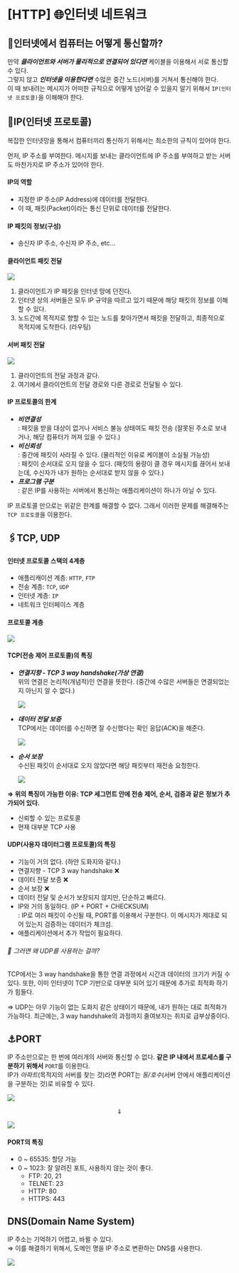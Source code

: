 # [HTTP] 🌐인터넷 네트워크

## 🤔인터넷에서 컴퓨터는 어떻게 통신할까?

만약 _**클라이언트와 서버가 물리적으로 연결되어 있다면**_ 케이블을 이용해서 서로 통신할 수 있다.  
그렇지 않고 _**인터넷을 이용한다면**_ 수많은 중간 노드(서버)를 거쳐서 통신해야 한다.  
이 때 보내려는 메시지가 어떠한 규칙으로 어떻게 넘어갈 수 있을지 알기 위해서 `IP(인터넷 프로토콜)`을 이해해야 한다.

## 📍IP(인터넷 프로토콜)

복잡한 인터넷망을 통해서 컴퓨터끼리 통신하기 위해서는 최소한의 규칙이 있어야 한다.

먼저, IP 주소를 부여한다. 메시지를 보내는 클라이언트에 IP 주소를 부여하고 받는 서버도 마찬가지로 IP 주소가 있어야 한다.

#### IP의 역할

- 지정한 IP 주소(IP Address)에 데이터를 전달한다.
- 이 때, 패킷(Packet)이라는 통신 단위로 데이터를 전달한다.

#### IP 패킷의 정보(구성)

- 송신자 IP 주소, 수신자 IP 주소, etc...

#### 클라이언트 패킷 전달

![](https://img1.daumcdn.net/thumb/R1280x0/?scode=mtistory2&fname=https%3A%2F%2Fblog.kakaocdn.net%2Fdn%2FdlRr0f%2FbtrybW5tKXX%2FgsF8dtwJhGVpJqkwki8DdK%2Fimg.png)

1.  클라이언트가 IP 패킷을 인터넷 망에 던진다.
2.  인터넷 상의 서버들은 모두 IP 규약을 따르고 있기 때문에 해당 패킷의 정보를 이해할 수 있다.
3.  노드간에 목적지로 향할 수 있는 노드를 찾아가면서 패킷을 전달하고, 최종적으로 목적지에 도착한다. (라우팅)

#### 서버 패킷 전달

![](https://img1.daumcdn.net/thumb/R1280x0/?scode=mtistory2&fname=https%3A%2F%2Fblog.kakaocdn.net%2Fdn%2FHBDwk%2Fbtrx9BgYssc%2FE0yjEV2tZMBYrcWAlrQ7U0%2Fimg.png)

1.  클라이언트의 전달 과정과 같다.
2.  여기에서 클라이언트의 전달 경로와 다른 경로로 전달될 수 있다.

#### IP 프로토콜의 한계

- _**비연결성**_  
  : 패킷을 받을 대상이 없거나 서비스 불능 상태여도 패킷 전송 (잘못된 주소로 보내거나, 해당 컴퓨터가 꺼져 있을 수 있다.)
- _**비신뢰성**_  
  : 중간에 패킷이 사라질 수 있다. (물리적인 이유로 케이블이 소실될 가능성)  
  : 패킷이 순서대로 오지 않을 수 있다. (패킷의 용량이 클 경우 메시지를 끊어서 보내는데, 수신자가 내가 원하는 순서대로 받지 않을 수 있다.)
- _**프로그램 구분**_  
  : 같은 IP를 사용하는 서버에서 통신하는 애플리케이션이 하나가 아닐 수 있다.

IP 프로토콜 만으로는 위같은 한계를 해결할 수 없다. 그래서 이러한 문제를 해결해주는 `TCP 프로토콜`을 이용한다.

## 🖇️TCP, UDP

#### 인터넷 프로토콜 스택의 4계층

- 애플리캐이션 계층: `HTTP`, `FTP`
- 전송 계층: `TCP`, `UDP`
- 인터넷 계층: `IP`
- 네트워크 인터페이스 계층

#### 프로토콜 계층

![](https://img1.daumcdn.net/thumb/R1280x0/?scode=mtistory2&fname=https%3A%2F%2Fblog.kakaocdn.net%2Fdn%2FMyiRb%2FbtryccNI9pL%2FKbWlTXh9KTkO3YDapqV470%2Fimg.png)

#### TCP(전송 제어 프로토콜)의 특징

- **_연결지향 - TCP 3 way handshake(가상 연결)_**  
  위의 연결은 논리적(개념적)인 연결을 뜻한다. (중간에 수많은 서버들은 연결되었는지 아닌지 알 수 없다.)

  ![](https://img1.daumcdn.net/thumb/R1280x0/?scode=mtistory2&fname=https%3A%2F%2Fblog.kakaocdn.net%2Fdn%2FcGCr0W%2FbtrybXceU2i%2FJu5hErkrpBhg53MX6M50e0%2Fimg.png)

- **_데이터 전달 보증_**  
  TCP에서는 데이터를 수신하면 잘 수신했다는 확인 응답(ACK)을 해준다.

  ![](https://img1.daumcdn.net/thumb/R1280x0/?scode=mtistory2&fname=https%3A%2F%2Fblog.kakaocdn.net%2Fdn%2FxZywg%2Fbtryaq6UICA%2FF4V4zJ7MtkM23iQQq6jmJ1%2Fimg.png)

- **_순서 보장_**  
  수신된 패킷이 순서대로 오지 않았다면 해당 패킷부터 재전송 요청한다.

  ![](https://img1.daumcdn.net/thumb/R1280x0/?scode=mtistory2&fname=https%3A%2F%2Fblog.kakaocdn.net%2Fdn%2FbzmNig%2FbtrybLCXvxv%2FEmVKWKEUulj1zqLQ6OhdM0%2Fimg.png)

**⇒ 위의 특징이 가능한 이유: TCP 세그먼트 안에 전송 제어, 순서, 검증과 같은 정보가 추가되어 있다.**

- 신뢰할 수 있는 프로토콜
- 현재 대부분 TCP 사용

#### UDP(사용자 데이터그램 프로토콜)의 특징

- 기능이 거의 없다. (하얀 도화지와 같다.)
- 연결지향 - TCP 3 way handshake ❌
- 데이터 전달 보증 ❌
- 순서 보장 ❌
- 데이터 전달 및 순서가 보장되지 않지만, 단순하고 빠르다.
- IP와 거의 동일하다. (IP + PORT + CHECKSUM)  
  : IP로 여러 패킷이 수신될 때, PORT를 이용해서 구분한다. 이 메시지가 제대로 되어 있는지 검증하는 데이터가 체크섬.
- 애플리케이션에서 추가 작업이 필요하다.

###### 🙋 그러면 왜 UDP를 사용하는 걸까?

TCP에서는 3 way handshake을 통한 연결 과정에서 시간과 데이터의 크기가 커질 수 있다. 또한, 이미 인터넷이 TCP 기반으로 대부분 되어 있기 때문에 추가로 최적화 하기가 힘들다.

⇒ UDP는 아무 기능이 없는 도화지 같은 상태이기 때문에, 내가 원하는 대로 최적화가 가능하다. 최근에는, 3 way handshake의 과정까지 줄여보자는 취지로 급부상중이다.

## ⚓PORT

IP 주소만으로는 한 번에 여러개의 서버와 통신할 수 없다. **같은 IP 내에서 프로세스를 구분하기 위해서** `PORT`를 이용한다.  
IP가 _아파트_(목적지의 서버를 찾는 것)라면 PORT는 _동/호수_(서버 안에서 애플리케이션을 구분하는 것)로 비유할 수 있다.

![](https://img1.daumcdn.net/thumb/R1280x0/?scode=mtistory2&fname=https%3A%2F%2Fblog.kakaocdn.net%2Fdn%2Fbv4bsV%2FbtryciUzMmC%2FF5Wo9dbnwlLSkOebWYseZK%2Fimg.png)

<center>⇓</center>

![](https://img1.daumcdn.net/thumb/R1280x0/?scode=mtistory2&fname=https%3A%2F%2Fblog.kakaocdn.net%2Fdn%2FLWd2f%2FbtrycPLjxwf%2FK6mnYkwYoMAJoDpOHCgoTk%2Fimg.png)

#### PORT의 특징

- 0 ~ 65535: 할당 가능
- 0 ~ 1023: 잘 알려진 포트, 사용하지 않는 것이 좋다.
  - FTP: 20, 21
  - TELNET: 23
  - HTTP: 80
  - HTTPS: 443

## DNS(Domain Name System)

IP 주소는 기억하기 어렵고, 바뀔 수 있다.  
⇒ 이를 해결하기 위해서, 도메인 명을 IP 주소로 변환하는 DNS를 사용한다.

![](https://img1.daumcdn.net/thumb/R1280x0/?scode=mtistory2&fname=https%3A%2F%2Fblog.kakaocdn.net%2Fdn%2FdJKlYr%2FbtrycPExIIT%2F0BekmHYN7DLc3YEDouFJQ1%2Fimg.png)
